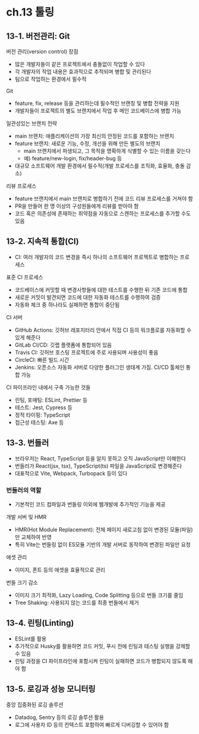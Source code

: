 # ch.13 툴링

## 13-1. 버전관리: Git

버전 관리(version control) 장점

- 많은 개발자들이 같은 프로젝트에서 충돌없이 작업할 수 있다
- 각 개발자의 작업 내용은 효과적으로 추적되며 병합 및 관리된다
- 팀으로 작업하는 환경에서 필수적

Git

- feature, fix, release 등을 관리하는데 필수적인 브랜칭 및 병합 전략을 지원
- 개발자들이 프로젝트의 별도 브랜치에서 작업 후 메인 코드베이스에 병합 가능

일관성있는 브랜치 전략

- main 브랜치: 애플리케이션의 가장 최신의 안정된 코드를 포함하는 브랜치
- feature 브랜치: 새로운 기능, 수정, 개선을 위해 만든 별도의 브랜치
  - main 브랜치에서 파생되고, 그 목적을 명확하게 식별할 수 있는 이름을 갖는다
  - 예) feature/new-login, fix/header-bug 등
- 대규모 소프트웨어 개발 환경에서 필수적(개발 프로세스를 조직화, 효율화, 충돌 감소)

리뷰 프로세스

- feature 브랜치에서 main 브랜치로 병합하기 전에 코드 리뷰 프로세스를 거쳐야 함
- PR을 만들어 한 명 이상의 구성원들에게 리뷰를 받아야 함
- 코드 혹은 의존성에 존재하는 취약점을 자동으로 스캔하는 프로세스를 추가할 수도 있음

## 13-2. 지속적 통합(CI)

- CI: 여러 개발자의 코드 변경을 즉시 하나의 소프트웨어 프로젝트로 병합하는 프로세스

표준 CI 프로세스

- 코드베이스에 커밋할 때 변경사항들에 대한 테스트를 수행한 뒤 기존 코드에 통합
- 새로운 커밋이 발견되면 코드에 대한 자동화 테스트를 수행하여 검증
- 자동화 체크 중 하나라도 실패하면 통합이 중단됨

CI 서버

- GitHub Actions: 깃허브 레포지터리 안에서 직접 CI 등의 워크플로를 자동화할 수 있게 해준다
- GitLab CI/CD: 깃랩 플랫폼에 통합되어 있음
- Travis CI: 깃허브 호스팅 프로젝트에 주로 사용되며 사용성이 좋음
- CircleCI: 빠른 빌드 시간
- Jenkins: 오픈소스 자동화 서버로 다양한 플러그인 생태계 가짐. CI/CD 툴체인 통합 가능

CI 파이프라인 내에서 구축 가능한 것들

- 린팅, 포매팅: ESLint, Prettier 등
- 테스트: Jest, Cypress 등
- 정적 타이핑: TypeScript
- 접근성 테스팅: Axe 등

## 13-3. 번들러

- 브라우저는 React, TypeScript 등을 알지 못하고 오직 JavaScript만 이해한다
- 번들러가 React(jsx, tsx), TypeScript(ts) 파일을 JavaScript로 변경해준다
- 대표적으로 Vite, Webpack, Turbopack 등이 있다

### 번들러의 역할

- 기본적인 코드 컴파일과 번들링 이외에 웹개발에 추가적인 기능을 제공

개발 서버 및 HMR

- HMR(Hot Module Replacement): 전체 페이지 새로고침 없이 변경된 모듈(파일)만 교체하여 반영
- 특히 Vite는 번들링 없이 ES모듈 기반의 개발 서버로 동작하여 변경된 파일만 요청

애셋 관리

- 이미지, 폰트 등의 애셋을 효율적으로 관리

번들 크기 감소

- 이미지 크기 최적화, Lazy Loading, Code Splitting 등으로 번들 크기를 줄임
- Tree Shaking: 사용되지 않는 코드를 최종 번들에서 제거

## 13-4. 린팅(Linting)

- ESLint를 활용
- 추가적으로 Husky를 활용하면 코드 커밋, 푸시 전에 린팅과 테스팅 실행을 강제할 수 있음
- 린팅 과정을 CI 파이프라인에 포함시켜 린팅이 실패하면 코드가 병합되지 않도록 해야 함

## 13-5. 로깅과 성능 모니터링

중앙 집중화된 로깅 솔루션

- Datadog, Sentry 등의 로깅 솔루션 활용
- 로그에 사용자 ID 등의 컨텍스트 포함하여 빠르게 디버깅할 수 있어야 함
